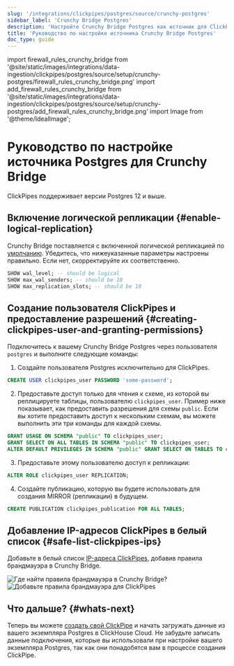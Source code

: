 ```yaml
---
slug: '/integrations/clickpipes/postgres/source/crunchy-postgres'
sidebar_label: 'Crunchy Bridge Postgres'
description: 'Настройте Crunchy Bridge Postgres как источник для ClickPipes'
title: 'Руководство по настройке источника Crunchy Bridge Postgres'
doc_type: guide
---
```

import firewall_rules_crunchy_bridge from '@site/static/images/integrations/data-ingestion/clickpipes/postgres/source/setup/crunchy-postgres/firewall_rules_crunchy_bridge.png'
import add_firewall_rules_crunchy_bridge from '@site/static/images/integrations/data-ingestion/clickpipes/postgres/source/setup/crunchy-postgres/add_firewall_rules_crunchy_bridge.png'
import Image from '@theme/IdealImage';


# Руководство по настройке источника Postgres для Crunchy Bridge

ClickPipes поддерживает версии Postgres 12 и выше.

## Включение логической репликации {#enable-logical-replication}

Crunchy Bridge поставляется с включенной логической репликацией по [умолчанию](https://docs.crunchybridge.com/how-to/logical-replication). Убедитесь, что нижеуказанные параметры настроены правильно. Если нет, скорректируйте их соответственно.

```sql
SHOW wal_level; -- should be logical
SHOW max_wal_senders; -- should be 10
SHOW max_replication_slots; -- should be 10
```

## Создание пользователя ClickPipes и предоставление разрешений {#creating-clickpipes-user-and-granting-permissions}

Подключитесь к вашему Crunchy Bridge Postgres через пользователя `postgres` и выполните следующие команды:

1. Создайте пользователя Postgres исключительно для ClickPipes.

```sql
CREATE USER clickpipes_user PASSWORD 'some-password';
```

2. Предоставьте доступ только для чтения к схеме, из которой вы реплицируете таблицы, пользователю `clickpipes_user`. Пример ниже показывает, как предоставить разрешения для схемы `public`. Если вы хотите предоставить доступ к нескольким схемам, вы можете выполнить эти три команды для каждой схемы.

```sql
GRANT USAGE ON SCHEMA "public" TO clickpipes_user;
GRANT SELECT ON ALL TABLES IN SCHEMA "public" TO clickpipes_user;
ALTER DEFAULT PRIVILEGES IN SCHEMA "public" GRANT SELECT ON TABLES TO clickpipes_user;
```

3. Предоставьте этому пользователю доступ к репликации:

```sql
ALTER ROLE clickpipes_user REPLICATION;
```

4. Создайте публикацию, которую вы будете использовать для создания MIRROR (репликации) в будущем.

```sql
CREATE PUBLICATION clickpipes_publication FOR ALL TABLES;
```

## Добавление IP-адресов ClickPipes в белый список {#safe-list-clickpipes-ips}

Добавьте в белый список [IP-адреса ClickPipes](../../index.md#list-of-static-ips), добавив правила брандмауэра в Crunchy Bridge.

<Image size="lg" img={firewall_rules_crunchy_bridge} alt="Где найти правила брандмауэра в Crunchy Bridge?" border/>

<Image size="lg" img={add_firewall_rules_crunchy_bridge} alt="Добавьте правила брандмауэра для ClickPipes" border/>

## Что дальше? {#whats-next}

Теперь вы можете [создать свой ClickPipe](../index.md) и начать загружать данные из вашего экземпляра Postgres в ClickHouse Cloud. Не забудьте записать данные подключения, которые вы использовали при настройке вашего экземпляра Postgres, так как они понадобятся вам в процессе создания ClickPipe.